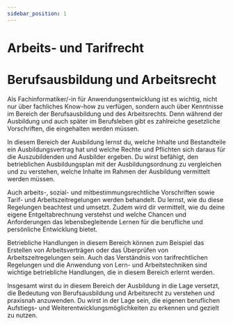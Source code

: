 ```yaml
---
sidebar_position: 1
---
```


# Arbeits- und Tarifrecht

<!-- Berufsausbildung sowie Arbeits- und Tarifrecht
(8 4 III Nr. 1)

Wesentliche Inhalte und Bestandteile des
Ausbildungsvertrages darstellen, Rechte und
Pflichten aus dem Ausbildungsvertrag feststellen
und Aufgaben der Beteiligten im dualen System
beschreiben
Den betrieblichen Ausbildungsplan mit der
Ausbildungsordnung vergleichen
Arbeits-, sozial- und mitbestimmungsrechtliche
Vorschriften sowie für den Arbeitsbereich geltende Tarif- und Arbeitszeitregelungen beachten
Positionen der eigenen Entgeltabrechnung
erklären
Chancen und Anforderungen des lebensbegleitenden Lernens für die berufliche und persönliche Entwicklung begründen und die eigenen
Kompetenzen weiterentwickeln
Lern- und Arbeitstechniken sowie Methoden
des selbstgesteuerten Lernens anwenden und
beruflich relevante Informationsquellen nutzen
Berufliche Aufstiegs- und Weiterentwicklungsmöglichkeiten darstellen -->

# Berufsausbildung und Arbeitsrecht

Als Fachinformatiker/-in für Anwendungsentwicklung ist es wichtig, nicht nur über fachliches Know-how zu verfügen, sondern auch über Kenntnisse im Bereich der Berufsausbildung und des Arbeitsrechts. Denn während der Ausbildung und auch später im Berufsleben gibt es zahlreiche gesetzliche Vorschriften, die eingehalten werden müssen.

In diesem Bereich der Ausbildung lernst du, welche Inhalte und Bestandteile ein Ausbildungsvertrag hat und welche Rechte und Pflichten sich daraus für die Auszubildenden und Ausbilder ergeben. Du wirst befähigt, den betrieblichen Ausbildungsplan mit der Ausbildungsordnung zu vergleichen und zu verstehen, welche Inhalte im Rahmen der Ausbildung vermittelt werden müssen.

Auch arbeits-, sozial- und mitbestimmungsrechtliche Vorschriften sowie Tarif- und Arbeitszeitregelungen werden behandelt. Du lernst, wie du diese Regelungen beachtest und umsetzt. Zudem wird dir vermittelt, wie du deine eigene Entgeltabrechnung verstehst und welche Chancen und Anforderungen das lebensbegleitende Lernen für die berufliche und persönliche Entwicklung bietet.

Betriebliche Handlungen in diesem Bereich können zum Beispiel das Erstellen von Arbeitsverträgen oder das Überprüfen von Arbeitszeitregelungen sein. Auch das Verständnis von tarifrechtlichen Regelungen und die Anwendung von Lern- und Arbeitstechniken sind wichtige betriebliche Handlungen, die in diesem Bereich erlernt werden.

Insgesamt wirst du in diesem Bereich der Ausbildung in die Lage versetzt, die Bedeutung von Berufsausbildung und Arbeitsrecht zu verstehen und praxisnah anzuwenden. Du wirst in der Lage sein, die eigenen beruflichen Aufstiegs- und Weiterentwicklungsmöglichkeiten zu erkennen und gezielt zu nutzen.

